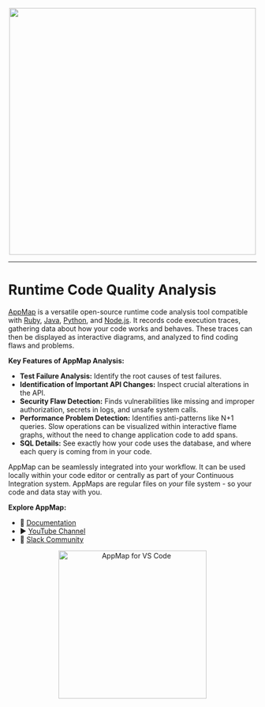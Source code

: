 <p align="center">
    <picture >
      <source srcset="https://github.com/getappmap/.github/raw/main/profile/images/appmap-logo-blk-type.png" media="(prefers-color-scheme: light)" alt="AppMap Logo">
      <img src="https://github.com/getappmap/.github/raw/main/profile/images/appmap-logo-wht-type.png" width="500px">
    </picture>
</p>

--- 

# Runtime Code Quality Analysis

[AppMap](https://appmap.io) is a versatile open-source runtime code analysis tool compatible with [Ruby](https://github.com/getappmap/appmap-ruby), [Java](https://github.com/getappmap/appmap-java), [Python](https://github.com/getappmap/appmap-python), and [Node.js](https://github.com/getappmap/appmap-node). It records code execution traces, gathering data about how your code works and behaves. These traces can then be displayed as interactive diagrams, and analyzed to find coding flaws and problems.

**Key Features of AppMap Analysis:**

- **Test Failure Analysis:** Identify the root causes of test failures.
- **Identification of Important API Changes:** Inspect crucial alterations in the API.
- **Security Flaw Detection:** Finds vulnerabilities like missing and improper authorization, secrets in logs, and unsafe system calls.
- **Performance Problem Detection:** Identifies anti-patterns like N+1 queries. Slow operations can be visualized within interactive flame graphs, without the need to change application code to add spans.
- **SQL Details:** See exactly how your code uses the database, and where each query is coming from in your code. 

AppMap can be seamlessly integrated into your workflow. It can be used locally within your code editor or centrally as part of your Continuous Integration system. AppMaps are regular files on _your_ file system - so your code and data stay with you. 

**Explore AppMap:**

- 📖 [Documentation](https://appmap.io/docs/appmap-overview.html) 
- ▶️ [YouTube Channel](https://www.youtube.com/channel/UCxVv4gVnr2Uf2PSzoELZUcg)
- 💬 [Slack Community](https://appmap.io/slack)  

<p align="center" dir="auto">
  <a href="http://getappmap.com" rel="nofollow"><img src="https://github.com/getappmap/.github/raw/main/profile/images/get-appmap-button.png" alt="AppMap for VS Code" style="width: 300px; max-width: 100%;"></a>
</p>
